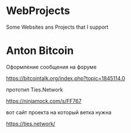 # WebProjects

Some Websites ans Projects that I support

# Anton Bitcoin

Оформление сообщения на форуме

https://bitcointalk.org/index.php?topic=1845114.0


прототип Ties.Network

https://ninjamock.com/s/FF767


вот сайт проекта на который ветка нужна

https://ties.network/

